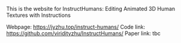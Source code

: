This is the website for InstructHumans: Editing Animated 3D Human Textures with Instructions

Webpage: https://jyzhu.top/instruct-humans/
Code link: https://github.com/viridityzhu/InstructHumans/
Paper link: tbc
